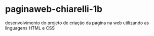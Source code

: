 # paginaweb-chiarelli-1b
desenvolvimento do projeto de criação da pagina na web utilizando as linguagens HTML e CSS
